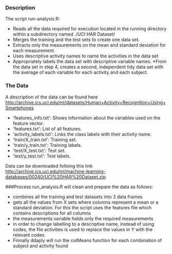 ### Description
The script run-analysis.R:

* Reads all the data required for execution located in the running directory within a subdirectory named ./UCI HAR Dataset/
* Merges the training and the test sets to create one data set.
* Extracts only the measurements on the mean and standard deviation for each measurement. 
* Uses descriptive activity names to name the activities in the data set
* Appropriately labels the data set with descriptive variable names. 
*From the data set in step 4, creates a second, independent tidy data set with the average of each variable for each activity and each subject.

### The Data
A description of the data can be found here http://archive.ics.uci.edu/ml/datasets/Human+Activity+Recognition+Using+Smartphones

- 'features_info.txt': Shows information about the variables used on the feature vector.
- 'features.txt': List of all features.
- 'activity_labels.txt': Links the class labels with their activity name.
- 'train/X_train.txt': Training set.
- 'train/y_train.txt': Training labels.
- 'test/X_test.txt': Test set.
- 'test/y_test.txt': Test labels.

Data can be downloaded folloing this link http://archive.ics.uci.edu/ml/machine-learning-databases/00240/UCI%20HAR%20Dataset.zip

###Process
run_analysis.R will clean and prepare the data as follows:
* combines all the training and test datasets into 3 data frames
* gets all the values from X sets where columns represent a mean or a standard deviation. For this the script uses the features file which contains descriptions for all columns 
* the measurements variable holds only the required measurements 
* in order to change labelling to a descriptive name, instead of using codes, the file activities is used to replace the values in Y with the relevant codes.
* Finnally ddaply will run the colMeans function for each combination of subject and activity found 



